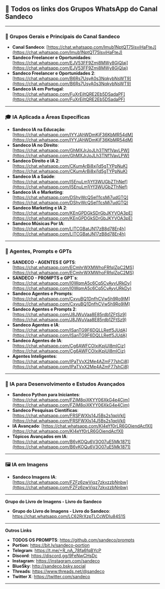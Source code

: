 ## 🌟 **Todos os links dos Grupos WhatsApp do Canal Sandeco**

---

### 🌟 **Grupos Gerais e Principais do Canal Sandeco**
- **Canal Sandeco**: [https://chat.whatsapp.com/Imub1NptQT75lsviHaFteJ](https://chat.whatsapp.com/Imub1NptQT75lsviHaFteJ)
- **Sandeco Freelancer e Oportunidades**: [https://chat.whatsapp.com/EJV53FF9Zmj8MWy8GjQIaj](https://chat.whatsapp.com/EJV53FF9Zmj8MWy8GjQIaj)
- **Sandeco Freelancer e Oportunidades 2**: [https://chat.whatsapp.com/B6Rs7UsyA0s3NqkybNsWT9](https://chat.whatsapp.com/B6Rs7UsyA0s3NqkybNsWT9)
- **Sandeco IA em Portugal**: [https://chat.whatsapp.com/FuXrEiItQRE2Eb5DSadaPF](https://chat.whatsapp.com/FuXrEiItQRE2Eb5DSadaPF)

---

### 🎓 **IA Aplicada a Áreas Específicas**
- **Sandeco IA na Educação**: [https://chat.whatsapp.com/IYYJAhWDmKjF36KbMR54dM](https://chat.whatsapp.com/IYYJAhWDmKjF36KbMR54dM)
- **Sandeco IA no Direito**: [https://chat.whatsapp.com/GhMXJrJoJLh3TNf1VavLPW](https://chat.whatsapp.com/GhMXJrJoJLh3TNf1VavLPW)
- **Sandeco Direito e IA 2**: [https://chat.whatsapp.com/CKumArBi8xj1d5gTYPpNuK](https://chat.whatsapp.com/CKumArBi8xj1d5gTYPpNuK)
- **Sandeco IA a Saúde**: [https://chat.whatsapp.com/I5EnuLm1jYf3WUGbZThNef](https://chat.whatsapp.com/I5EnuLm1jYf3WUGbZThNef)
- **Sandeco IA e Marketing**: [https://chat.whatsapp.com/DShvWcQSel11csMi7udGTQ](https://chat.whatsapp.com/DShvWcQSel11csMi7udGTQ)
- **Sandeco Marketing e IA 2**: [https://chat.whatsapp.com/KEnGPDGkSDrGbJKYVOA3pE](https://chat.whatsapp.com/KEnGPDGkSDrGbJKYVOA3pE)
- **Sandeco Músicas Por IA**: [https://chat.whatsapp.com/LITCGBatJN17zB8d78Er4h](https://chat.whatsapp.com/LITCGBatJN17zB8d78Er4h)

---

### 🤖 **Agentes, Prompts e GPTs**
- **SANDECO - AGENTES E GPTS**: [https://chat.whatsapp.com/ECmhrWXMWhoFRfqIZpC2MS](https://chat.whatsapp.com/ECmhrWXMWhoFRfqIZpC2MS)
- **SANDECO - PROMPTS e GPT´s**: [https://chat.whatsapp.com/I0WqmA5c6Cq5CvAyvURkDy](https://chat.whatsapp.com/I0WqmA5c6Cq5CvAyvURkDy)
- **Sandeco Agentes e Prompts**: [https://chat.whatsapp.com/CxvuBQ1DnfhCVw5h9Ro9IM](https://chat.whatsapp.com/CxvuBQ1DnfhCVw5h9Ro9IM)
- **Sandeco Agentes e Prompts 2**: [https://chat.whatsapp.com/J8JWuVaa8E85rdb1ZFtSz9](https://chat.whatsapp.com/J8JWuVaa8E85rdb1ZFtSz9)
- **Sandeco Agentes e IA**: [https://chat.whatsapp.com/ISanTG9F6DQLLRetf5JUdA](https://chat.whatsapp.com/ISanTG9F6DQLLRetf5JUdA)
- **Sandeco Agentes de IA**: [https://chat.whatsapp.com/Cg6AWFCOIxiKpjUl8mICiz](https://chat.whatsapp.com/Cg6AWFCOIxiKpjUl8mICiz)
- **Agentes Inteligentes**: [https://chat.whatsapp.com/IPaTVxX2Me4AZmF77shCj8](https://chat.whatsapp.com/IPaTVxX2Me4AZmF77shCj8)

---

### 🧠 **IA para Desenvolvimento e Estudos Avançados**
- **Sandeco Python para Iniciantes**: [https://chat.whatsapp.com/FZiM8oiXKYY06XkG4e4Cjm](https://chat.whatsapp.com/FZiM8oiXKYY06XkG4e4Cjm)
- **Sandeco Pesquisas Científicas**: [https://chat.whatsapp.com/FRSFWXIs14J5Bs2s1qpVkI](https://chat.whatsapp.com/FRSFWXIs14J5Bs2s1qpVkI)
- **IA Avançado**: [https://chat.whatsapp.com/Kl4eYf0rLR6GOiendAcfXI](https://chat.whatsapp.com/Kl4eYf0rLR6GOiendAcfXI)
- **Tópicos Avançados em IA**: [https://chat.whatsapp.com/B6vKOQu6V3O07uE5Mk1871](https://chat.whatsapp.com/B6vKOQu6V3O07uE5Mk1871)

---

### 🖼️ **IA em Imagens**
- **Sandeco Imagens IA**: [https://chat.whatsapp.com/FZFz6zwViqz7zkvzzbNnbw](https://chat.whatsapp.com/FZFz6zwViqz7zkvzzbNnbw)

---


**Grupo do Livro de Imagens - Livro do Sandeco**

- **Grupo do Livro de Imagens - Livro do Sandeco**: https://chat.whatsapp.com/LC62RrXzpTLCcWDIu84S1S

---

**Outros Links**

- **TODOS OS PROMPTS**: https://github.com/sandeco/prompts  
- **Portion**: https://bit.ly/sandeco-portion  
- **Telegram**: https://t.me/+R_nA_78fa6fqBYcP  
- **Discord**: https://discord.gg/9FeNwCHsDc  
- **Instagram**: https://instagram.com/sandeco  
- **BlueSky**: http://sandeco.bsky.social
- **Threads**: https://www.threads.net/@sandeco
- **Twitter X**: https://twitter.com/sandeco  

---
